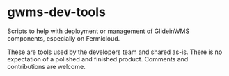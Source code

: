gwms-dev-tools
==============

Scripts to help with deployment or management of GlideinWMS components, especially on Fermicloud.

These are tools used by the developers team and shared as-is. There is no expectation of a polished and finished product.
Comments and contributions are welcome.
